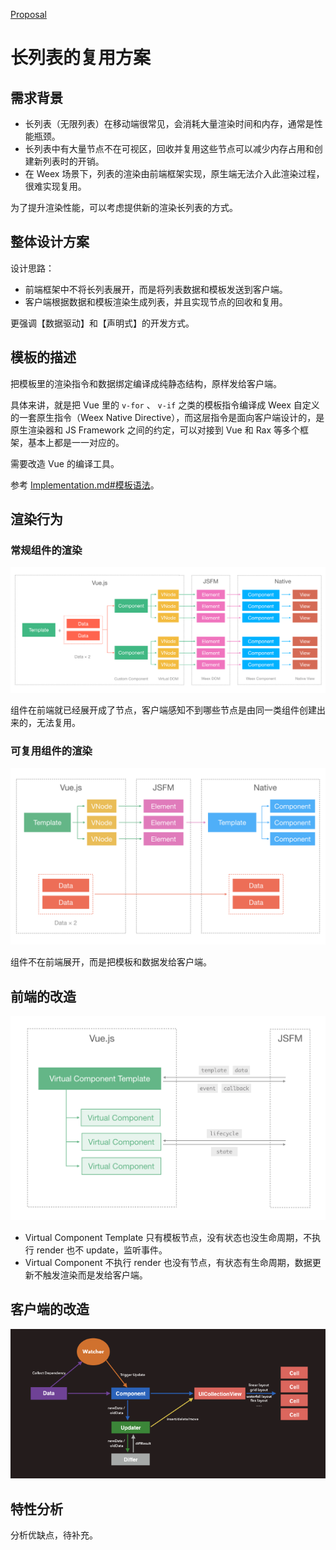 [Proposal](https://github.com/Hanks10100/incubator-weex/issues/1)

# 长列表的复用方案

## 需求背景

+ 长列表（无限列表）在移动端很常见，会消耗大量渲染时间和内存，通常是性能瓶颈。
+ 长列表中有大量节点不在可视区，回收并复用这些节点可以减少内存占用和创建新列表时的开销。
+ 在 Weex 场景下，列表的渲染由前端框架实现，原生端无法介入此渲染过程，很难实现复用。

为了提升渲染性能，可以考虑提供新的渲染长列表的方式。

## 整体设计方案

设计思路：

+ 前端框架中不将长列表展开，而是将列表数据和模板发送到客户端。
+ 客户端根据数据和模板渲染生成列表，并且实现节点的回收和复用。

更强调【数据驱动】和【声明式】的开发方式。

## 模板的描述

把模板里的渲染指令和数据绑定编译成纯静态结构，原样发给客户端。

具体来讲，就是把 Vue 里的 `v-for` 、 `v-if` 之类的模板指令编译成 Weex 自定义的一套原生指令（Weex Native Directive），而这层指令是面向客户端设计的，是原生渲染器和 JS Framework 之间的约定，可以对接到 Vue 和 Rax 等多个框架，基本上都是一一对应的。

需要改造 Vue 的编译工具。

参考 [Implementation.md#模板语法](./Implementation.md#%E6%A8%A1%E6%9D%BF%E8%AF%AD%E6%B3%95)。

## 渲染行为

### 常规组件的渲染

![Render Process](./images/render-process.png)

组件在前端就已经展开成了节点，客户端感知不到哪些节点是由同一类组件创建出来的，无法复用。

### 可复用组件的渲染

![New Render Process](./images/new-render-process.png)

组件不在前端展开，而是把模板和数据发给客户端。

## 前端的改造

![virtual component](./images/virtual-component.png)

+ Virtual Component Template 只有模板节点，没有状态也没生命周期，不执行 render 也不 update，监听事件。
+ Virtual Component 不执行 render 也没有节点，有状态有生命周期，数据更新不触发渲染而是发给客户端。

## 客户端的改造

![native](./images/native-watcher.png)

## 特性分析

分析优缺点，待补充。

